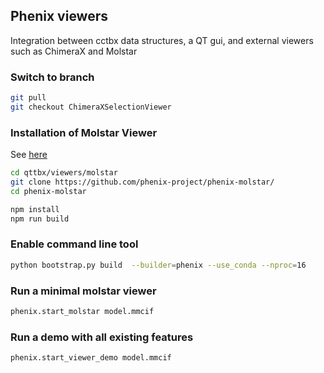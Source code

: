 ## Phenix viewers 
Integration between cctbx data structures, a QT gui, and external viewers such as ChimeraX and Molstar

### Switch to branch
```bash
git pull
git checkout ChimeraXSelectionViewer
```

### Installation of Molstar Viewer
See [here](https://github.com/phenix-project/phenix-molstar)

```bash
cd qttbx/viewers/molstar
git clone https://github.com/phenix-project/phenix-molstar/
cd phenix-molstar

npm install
npm run build
```

### Enable command line tool
```bash
python bootstrap.py build  --builder=phenix --use_conda --nproc=16
```


### Run a minimal molstar viewer
```bash
phenix.start_molstar model.mmcif
```


### Run a demo with all existing features
```bash
phenix.start_viewer_demo model.mmcif
```

